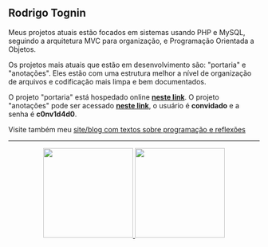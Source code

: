## Rodrigo Tognin

Meus projetos atuais estão focados em sistemas usando PHP e MySQL, seguindo a arquitetura MVC para organização, e Programação Orientada a Objetos.

Os projetos mais atuais que estão em desenvolvimento são: "portaria" e "anotações". Eles estão com uma estrutura melhor a nível de organização de arquivos e codificação mais limpa e bem documentados.

O projeto "portaria" está hospedado online <b>[neste link](https://rodrigotognin.com.br/portaria)</b>. O projeto "anotações" pode ser acessado <b>[neste link](https://rodrigotognin.com.br/anotacoes)</b>, o usuário é <b>convidado</b> e a senha é <b>c0nv1d4d0</b>.

Visite também meu [site/blog com textos sobre programação e reflexões](https://rodrigotognin.com.br)
<hr>
<div align="center">
  <a href="https://github.com/rotognin">
    <img height="180em" src="https://github-readme-stats.vercel.app/api?username=rotognin&show_icons=true&theme=dark&include_all_commits=true&count_private=true&locale=pt-br"/>
    <img height="180em" src="https://github-readme-stats.vercel.app/api/top-langs/?username=rotognin&layout=compact&langs_count=5&theme=dark&locale=pt-br"/>
  </a>
</div>
